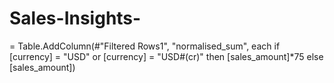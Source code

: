 # Sales-Insights-
= Table.AddColumn(#"Filtered Rows1", "normalised_sum", each if [currency] = "USD" or [currency] = "USD#(cr)" then [sales_amount]*75 else [sales_amount])
